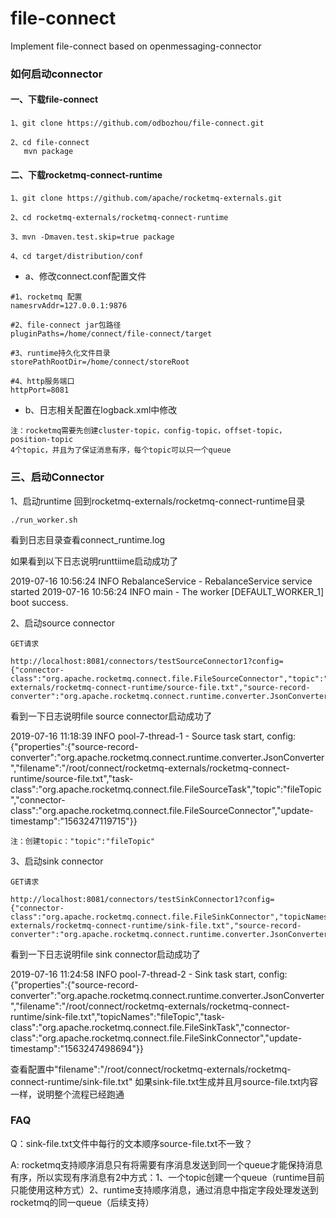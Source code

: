 # file-connect
Implement file-connect based on openmessaging-connector

###  如何启动connector

#### 一、下载file-connect

    1、git clone https://github.com/odbozhou/file-connect.git

    2、cd file-connect
       mvn package
   
#### 二、下载rocketmq-connect-runtime

    1、git clone https://github.com/apache/rocketmq-externals.git

    2、cd rocketmq-externals/rocketmq-connect-runtime

    3、mvn -Dmaven.test.skip=true package

    4、cd target/distribution/conf

-    a、修改connect.conf配置文件

    #1、rocketmq 配置
    namesrvAddr=127.0.0.1:9876
   
    #2、file-connect jar包路径
    pluginPaths=/home/connect/file-connect/target
   
    #3、runtime持久化文件目录
    storePathRootDir=/home/connect/storeRoot
   
    #4、http服务端口
    httpPort=8081
   
   
-    b、日志相关配置在logback.xml中修改
 
    注：rocketmq需要先创建cluster-topic，config-topic，offset-topic，position-topic
    4个topic，并且为了保证消息有序，每个topic可以只一个queue

### 三、启动Connector

1、启动runtime
回到rocketmq-externals/rocketmq-connect-runtime目录

    ./run_worker.sh

看到日志目录查看connect_runtime.log

如果看到以下日志说明runttiime启动成功了

2019-07-16 10:56:24 INFO RebalanceService - RebalanceService service started
2019-07-16 10:56:24 INFO main - The worker [DEFAULT_WORKER_1] boot success.

2、启动source connector
    
    GET请求
    
    http://localhost:8081/connectors/testSourceConnector1?config={"connector-class":"org.apache.rocketmq.connect.file.FileSourceConnector","topic":"fileTopic","filename":"/root/connect/rocketmq-externals/rocketmq-connect-runtime/source-file.txt","source-record-converter":"org.apache.rocketmq.connect.runtime.converter.JsonConverter"}   
   
   看到一下日志说明file source connector启动成功了
   
   2019-07-16 11:18:39 INFO pool-7-thread-1 - Source task start, config:{"properties":{"source-record-converter":"org.apache.rocketmq.connect.runtime.converter.JsonConverter","filename":"/root/connect/rocketmq-externals/rocketmq-connect-runtime/source-file.txt","task-class":"org.apache.rocketmq.connect.file.FileSourceTask","topic":"fileTopic","connector-class":"org.apache.rocketmq.connect.file.FileSourceConnector","update-timestamp":"1563247119715"}}
   
    注：创建topic："topic":"fileTopic"
    
3、启动sink connector
    
    GET请求
    
    http://localhost:8081/connectors/testSinkConnector1?config={"connector-class":"org.apache.rocketmq.connect.file.FileSinkConnector","topicNames":"fileTopic","filename":"/root/connect/rocketmq-externals/rocketmq-connect-runtime/sink-file.txt","source-record-converter":"org.apache.rocketmq.connect.runtime.converter.JsonConverter"}

看到一下日志说明file sink connector启动成功了

2019-07-16 11:24:58 INFO pool-7-thread-2 - Sink task start, config:{"properties":{"source-record-converter":"org.apache.rocketmq.connect.runtime.converter.JsonConverter","filename":"/root/connect/rocketmq-externals/rocketmq-connect-runtime/sink-file.txt","topicNames":"fileTopic","task-class":"org.apache.rocketmq.connect.file.FileSinkTask","connector-class":"org.apache.rocketmq.connect.file.FileSinkConnector","update-timestamp":"1563247498694"}}


查看配置中"filename":"/root/connect/rocketmq-externals/rocketmq-connect-runtime/sink-file.txt"
如果sink-file.txt生成并且月source-file.txt内容一样，说明整个流程已经跑通


### FAQ
Q：sink-file.txt文件中每行的文本顺序source-file.txt不一致？

A: rocketmq支持顺序消息只有将需要有序消息发送到同一个queue才能保持消息有序，所以实现有序消息有2中方式：1、一个topic创建一个queue（runtime目前只能使用这种方式）2、runtime支持顺序消息，通过消息中指定字段处理发送到rocketmq的同一queue（后续支持）

